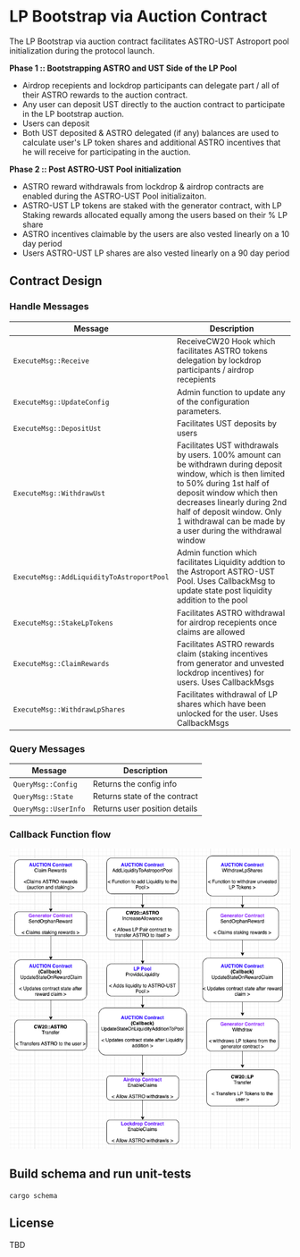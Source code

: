 # LP Bootstrap via Auction Contract

The LP Bootstrap via auction contract facilitates ASTRO-UST Astroport pool initialization during the protocol launch. 

**Phase 1 :: Bootstrapping ASTRO and UST Side of the LP Pool**
* Airdrop recepients and lockdrop participants can delegate part / all of their  ASTRO rewards to the auction contract. 
* Any user can deposit UST directly to the auction contract to participate in the LP bootstrap auction.
* Users can deposit 
* Both UST deposited & ASTRO delegated (if any) balances are used to calculate user's LP token shares and additional ASTRO incentives that he will receive for participating in the auction. 

**Phase 2 :: Post ASTRO-UST Pool initialization**
* ASTRO reward withdrawals from lockdrop & airdrop contracts are enabled during the ASTRO-UST Pool initializaiton.
* ASTRO-UST LP tokens are staked with the generator contract, with LP Staking rewards allocated equally among the users based on their % LP share  
* ASTRO incentives claimable by the users  are also vested linearly on a 10 day period
* Users ASTRO-UST LP shares are also vested linearly on a 90 day period



## Contract Design

### Handle Messages

| Message                       | Description                                                                                         |
| ----------------------------- | --------------------------------------------------------------------------------------------------- |
| `ExecuteMsg::Receive`   |  ReceiveCW20 Hook which facilitates ASTRO tokens delegation by lockdrop participants / airdrop recepients               |
| `ExecuteMsg::UpdateConfig`    | Admin function to update any of the configuration parameters.                                      |
| `ExecuteMsg::DepositUst`      | Facilitates UST deposits by users                                                                     |
| `ExecuteMsg::WithdrawUst`    | Facilitates UST withdrawals by users. 100% amount can be withdrawn during deposit window, which is then limited to 50% during 1st half of deposit window which then decreases linearly during 2nd half of deposit window. Only 1 withdrawal can be made by a user during the withdrawal window                                                 |
| `ExecuteMsg::AddLiquidityToAstroportPool` | Admin function which facilitates Liquidity addtion to the Astroport ASTRO-UST Pool. Uses CallbackMsg to update state post liquidity addition to the pool |
| `ExecuteMsg::StakeLpTokens`          | Facilitates ASTRO withdrawal for airdrop recepients once claims are allowed      |
| `ExecuteMsg::ClaimRewards`          | Facilitates ASTRO rewards claim (staking incentives from generator and unvested lockdrop incentives) for users. Uses CallbackMsgs          |
| `ExecuteMsg::WithdrawLpShares`          | Facilitates withdrawal of LP shares which have been unlocked for the user. Uses CallbackMsgs    |

### Query Messages

| Message              | Description                                                                        |
| -------------------- | ---------------------------------------------------------------------------------- |
| `QueryMsg::Config`   | Returns the config info                                                            |
| `QueryMsg::State`    |Returns state of the contract                                               |
| `QueryMsg::UserInfo` | Returns user position details                                         |

### Callback Function flow

![Alt text](../../AuctionContract_callbacks.png?raw=true "Lockdrop Callback Msgs")


## Build schema and run unit-tests
```
cargo schema
```


## License

TBD
